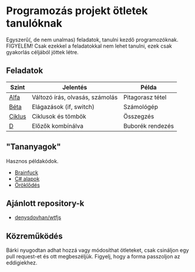 # Programozás projekt ötletek tanulóknak

Egyszerű(, de nem unalmas) feladatok, tanulni kezdő programozóknak. FIGYELEM! Csak ezekkel a feladatokkal nem lehet tanulni, ezek csak gyakorlás céljából jöttek létre.

## Feladatok

| Szint                      | Jelentés                        | Példa            |
| -------------------------- | ------------------------------- | ---------------- |
| [Alfa](./Feladatok/A.md)   | Változó írás, olvasás, számolás | Pitagorasz tétel |
| [Béta](./Feladatok/B.md)   | Elágazások (if, switch)         | Számológép       |
| [Ciklus](./Feladatok/C.md) | Ciklusok és tömbök              | Összegzés        |
| [D](./Feladatok/D.md)      | Előzők kombínálva               | Buborék rendezés |

## "Tananyagok"

Hasznos példakódok.

- [Brainfuck](Tananyagok/brainfuck.md)
- [C# alapok](./Tananyagok/c#%20alapok.cs)
- [Öröklődés](Tananyagok/öröklődés.md)

## Ajánlott repository-k

- [denysdovhan/wtfjs](https://github.com/denysdovhan/wtfjs)

## Közreműködés

Bárki nyugodtan adhat hozzá vagy módosíthat ötleteket, csak csináljon egy pull request-et és ott megbeszéljük. Figyelj, hogy a forma passzoljon az eddigiekhez.
